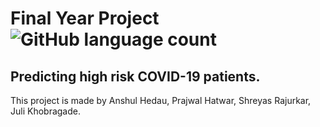 # Final Year Project ![GitHub language count](https://img.shields.io/github/languages/count/anshulhedau10/fyp?color=green)

## Predicting high risk COVID-19 patients.

This project is made by Anshul Hedau, Prajwal Hatwar, Shreyas Rajurkar, Juli Khobragade.
